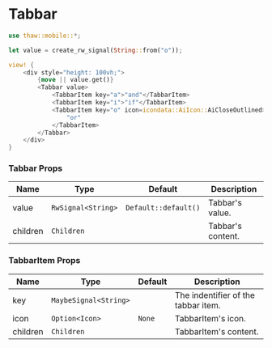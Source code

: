 # Tabbar

```rust
use thaw::mobile::*;

let value = create_rw_signal(String::from("o"));

view! {
    <div style="height: 100vh;">
        {move || value.get()}
        <Tabbar value>
            <TabbarItem key="a">"and"</TabbarItem>
            <TabbarItem key="i">"if"</TabbarItem>
            <TabbarItem key="o" icon=icondata::AiIcon::AiCloseOutlined>
                "or"
            </TabbarItem>
        </Tabbar>
    </div>
}
```

### Tabbar Props

| Name     | Type               | Default              | Description       |
| -------- | ------------------ | -------------------- | ----------------- |
| value    | `RwSignal<String>` | `Default::default()` | Tabbar's value.   |
| children | `Children`         |                      | Tabbar's content. |

### TabbarItem Props

| Name     | Type                  | Default | Description                         |
| -------- | --------------------- | ------- | ----------------------------------- |
| key      | `MaybeSignal<String>` |         | The indentifier of the tabbar item. |
| icon     | `Option<Icon>`        | `None`  | TabbarItem's icon.                  |
| children | `Children`            |         | TabbarItem's content.               |
